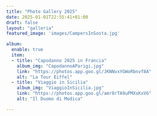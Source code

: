 ```yaml
---
title: "Photo Gallery 2025"
date: 2025-01-01T22:55:41+01:00
draft: false
layout: "galleria"
featured_image: 'images/CampersInSosta.jpg'

album:
  enable: true
  item:
  - title: "Capodanno 2025 in Francia"
    album_img: "CapodannoAParigi.jpg"
    link: "https://photos.app.goo.gl/JKNNvxYGWoRbnvf8A"
    alt: "La Tour Eiffel"  
  - title: "Viaggio in Sicilia"
    album_img: "ViaggioInSicilia.jpg"
    link: "https://photos.app.goo.gl/amr8rTA9uPMXxKxV6"
    alt: "Il Duomo di Modica"  

---
```



